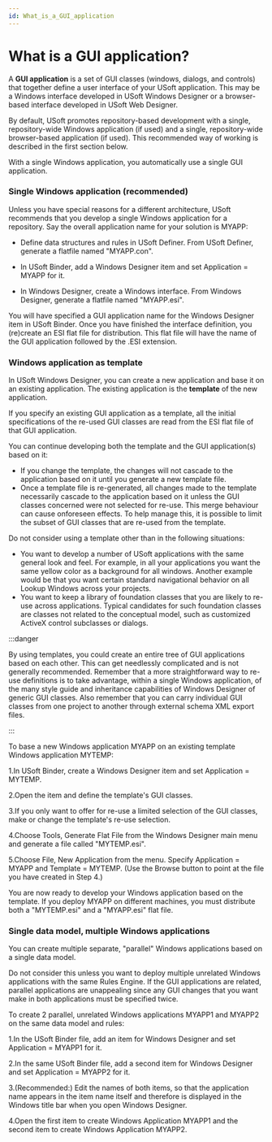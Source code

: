```yaml
---
id: What_is_a_GUI_application
---
```


# What is a GUI application?

A **GUI application** is a set of GUI classes (windows, dialogs, and controls) that together define a user interface of your USoft application. This may be a Windows interface developed in USoft Windows Designer or a browser-based interface developed in USoft Web Designer.

By default, USoft promotes repository-based development with a single, repository-wide Windows application (if used) and a single, repository-wide browser-based application (if used). This recommended way of working is described in the first section below.

With a single Windows application, you automatically use a single GUI application.

### Single Windows application (recommended)

Unless you have special reasons for a different architecture, USoft recommends that you develop a single Windows application for a repository. Say the overall application name for your solution is MYAPP:

- Define data structures and rules in USoft Definer. From USoft Definer, generate a flatfile named "MYAPP.con".

- In USoft Binder, add a Windows Designer item and set Application = MYAPP for it.

- In Windows Designer, create a Windows interface. From Windows Designer, generate a flatfile named "MYAPP.esi".

You will have specified a GUI application name for the Windows Designer item in USoft Binder. Once you have finished the interface definition, you (re)create an ESI flat file for distribution. This flat file will have the name of the GUI application followed by the .ESI extension.

### Windows application as template

In USoft Windows Designer, you can create a new application and base it on an existing application. The existing application is the **template** of the new application.

If you specify an existing GUI application as a template, all the initial specifications of the re-used GUI classes are read from the ESI flat file of that GUI application.

You can continue developing both the template and the GUI application(s) based on it:

- If you change the template, the changes will not cascade to the application based on it until you generate a new template file.
- Once a template file is re-generated, all changes made to the template necessarily cascade to the application based on it unless the GUI classes concerned were not selected for re-use. This merge behaviour can cause onforeseen effects. To help manage this, it is possible to limit the subset of GUI classes that are re-used from the template.

Do not consider using a template other than in the following situations:

- You want to develop a number of USoft applications with the same general look and feel. For example, in all your applications you want the same yellow color as a background for all windows. Another example would be that you want certain standard navigational behavior on all Lookup Windows across your projects.
- You want to keep a library of foundation classes that you are likely to re-use across applications. Typical candidates for such foundation classes are classes not related to the conceptual model, such as customized ActiveX control subclasses or dialogs.


:::danger

By using templates, you could create an entire tree of GUI applications based on each other. This can get needlessly complicated and is not generally recommended. Remember that a more straightforward way to re-use definitions is to take advantage, within a single Windows application, of the many style guide and inheritance capabilities of Windows Designer of generic GUI classes. Also remember that you can carry individual GUI classes from one project to another through external schema XML export files.

:::

To base a new Windows application MYAPP on an existing template Windows application MYTEMP:

1.In USoft Binder, create a Windows Designer item and set Application = MYTEMP.

2.Open the item and define the template's GUI classes.

3.If you only want to offer for re-use a limited selection of the GUI classes, make or change the template's re-use selection.

4.Choose Tools, Generate Flat File from the Windows Designer main menu and generate a file called "MYTEMP.esi".

5.Choose File, New Application from the menu. Specify Application = MYAPP and Template = MYTEMP. (Use the Browse button to point at the file you have created in Step 4.)

You are now ready to develop your Windows application based on the template. If you deploy MYAPP on different machines, you must distribute both a "MYTEMP.esi" and a "MYAPP.esi" flat file.

### Single data model, multiple Windows applications

You can create multiple separate, "parallel" Windows applications based on a single data model.

Do not consider this unless you want to deploy multiple unrelated Windows applications with the same Rules Engine. If the GUI applications are related, parallel applications are unappealing since any GUI changes that you want make in both applications must be specified twice.

To create 2 parallel, unrelated Windows applications MYAPP1 and MYAPP2 on the same data model and rules:

1.In the USoft Binder file, add an item for Windows Designer and set Application = MYAPP1 for it.

2.In the same USoft Binder file, add a second item for Windows Designer and set Application = MYAPP2 for it.

3.(Recommended:) Edit the names of both items, so that the application name appears in the item name itself and therefore is displayed in the Windows title bar when you open Windows Designer.

4.Open the first item to create Windows Application MYAPP1 and the second item to create Windows Application MYAPP2.

 

 